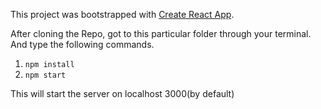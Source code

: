 This project was bootstrapped with [Create React App](https://github.com/facebook/create-react-app).

After cloning the Repo, got to this particular folder through your terminal. And type the following commands.

1. `npm install`
2. `npm start`

This will start the server on localhost 3000(by default)
